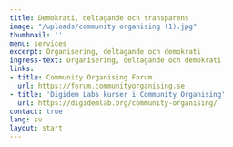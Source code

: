 ```yaml
---
title: Demokrati, deltagande och transparens
image: "/uploads/community organising (1).jpg"
thumbnail: ''
menu: services
excerpt: Organisering, deltagande och demokrati
ingress-text: Organisering, deltagande och demokrati
links:
- title: Community Organising Forum
  url: https://forum.communityorganising.se
- title: 'Digidem Labs kurser i Community Organising'
  url: https://digidemlab.org/community-organising/
contact: true
lang: sv
layout: start
---
```


